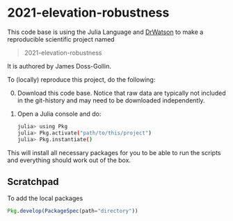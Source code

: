 # 2021-elevation-robustness

This code base is using the Julia Language and [DrWatson](https://juliadynamics.github.io/DrWatson.jl/stable/)
to make a reproducible scientific project named
> 2021-elevation-robustness

It is authored by James Doss-Gollin.

To (locally) reproduce this project, do the following:

0. Download this code base. Notice that raw data are typically not included in the
   git-history and may need to be downloaded independently.
1. Open a Julia console and do:

   ```bash
   julia> using Pkg
   julia> Pkg.activate("path/to/this/project")
   julia> Pkg.instantiate()
   ```

This will install all necessary packages for you to be able to run the scripts and
everything should work out of the box.

## Scratchpad

To add the local packages

```julia
Pkg.develop(PackageSpec(path="directory"))
```
